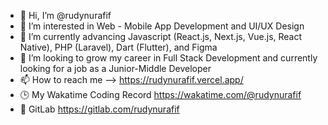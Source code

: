- 👋 Hi, I’m @rudynurafif
- 👀 I’m interested in Web - Mobile App Development and UI/UX Design
- 🌱 I’m currently advancing Javascript (React.js, Next.js, Vue.js, React Native), PHP (Laravel), Dart (Flutter), and Figma
- 💞️ I’m looking to grow my career in Full Stack Development and currently looking for a job as a Junior-Middle Developer
- 📫 How to reach me --> https://rudynurafif.vercel.app/
- 🕒 My Wakatime Coding Record https://wakatime.com/@rudynurafif
- 🦊 GitLab https://gitlab.com/rudynurafif
